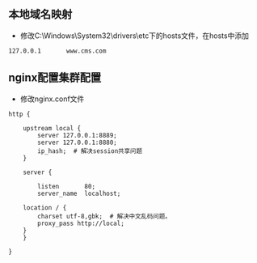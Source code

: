 ## 本地域名映射

* 修改C:\Windows\System32\drivers\etc下的hosts文件，在hosts中添加

```
127.0.0.1       www.cms.com
```

## nginx配置集群配置

* 修改nginx.conf文件

```
http {
	
    upstream local {
        server 127.0.0.1:8889;
        server 127.0.0.1:8880;
        ip_hash;  # 解决session共享问题
    }
	
    server {
	
        listen       80;
        server_name  localhost;
			
	location / {
	    charset utf-8,gbk;  # 解决中文乱码问题。
	    proxy_pass http://local;
	}
    }
  
}
```
